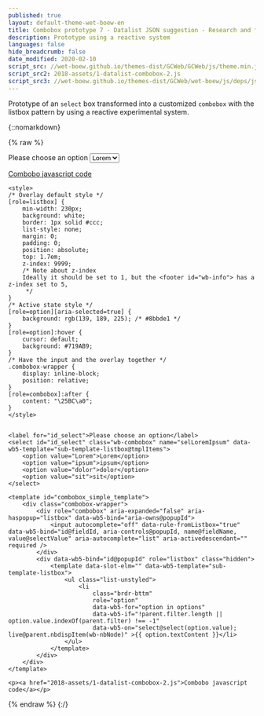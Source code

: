 ```yaml
---
published: true
layout: default-theme-wet-boew-en
title: Combobox prototype 7 - Datalist JSON suggestion - Research and finding
description: Prototype using a reactive system
languages: false
hide_breadcrumb: false
date_modified: 2020-02-10
script_src: //wet-boew.github.io/themes-dist/GCWeb/GCWeb/js/theme.min.js
script_src2: 2018-assets/1-datalist-combobox-2.js
script_src3: //wet-boew.github.io/themes-dist/GCWeb/wet-boew/js/deps/jsonpointer.js
---
```


Prototype of an ```select``` box transformed into a customized ```combobox``` with the listbox pattern by using a reactive experimental system.


{::nomarkdown}

{% raw %}

<div class="wb-prettify all-pre linenums"></div>

<style>
/* Overlay default style */
[role=listbox] {
	min-width: 230px;
	background: white;
	border: 1px solid #ccc;
	list-style: none;
	margin: 0;
	padding: 0;
	position: absolute;
	top: 1.7em;
	z-index: 9999;
	/* Note about z-index
	Ideally it should be set to 1, but the <footer id="wb-info"> has a z-index set to 5,
	 */
}
/* Active state style */
[role=option][aria-selected=true] {
	background: rgb(139, 189, 225); /* #8bbde1 */
}
[role=option]:hover {
	cursor: default;
	background: #719AB9;
}
/* Have the input and the overlay together */
.combobox-wrapper {
    display: inline-block;
    position: relative;
}
[role=combobox]:after {
	content: "\25BC\a0";
}
</style>


<label for="id_select">Please choose an option</label>
<select id="id_select" class="wb-combobox" name="selLoremIpsum" data-wb5-template="sub-template-listbox@tmplItems">
	<option value="Lorem">Lorem</option>
	<option value="ipsum">ipsum</option>
	<option value="dolor">dolor</option>
	<option value="sit">sit</option>
</select>

<template id="combobox_simple_template">
	<div class="combobox-wrapper">
		<div role="combobox" aria-expanded="false" aria-haspopup="listbox" data-wb5-bind="aria-owns@popupId">
			<input autocomplete="off" data-rule-fromListbox="true" data-wb5-bind="id@fieldId, aria-controls@popupId, name@fieldName, value@selectValue" aria-autocomplete="list" aria-activedescendant="" required />
		</div>
		<div data-wb5-bind="id@popupId" role="listbox" class="hidden">
			<template data-slot-elm="" data-wb5-template="sub-template-listbox">
				<ul class="list-unstyled">
					<li
						class="brdr-bttm"
						role="option"
						data-wb5-for="option in options"
						data-wb5-if="!parent.filter.length || option.value.indexOf(parent.filter) !== -1"
						data-wb5-on="select@select(option.value); live@parent.nbdispItem(wb-nbNode)" >{{ option.textContent }}</li>
				</ul>
			</template>
		</div>
	</div>
</template>

<a href="2018-assets/1-datalist-combobox-2.js">Combobo javascript code</a>

<pre><code>&lt;style&gt;
/* Overlay default style */
[role=listbox] {
	min-width: 230px;
	background: white;
	border: 1px solid #ccc;
	list-style: none;
	margin: 0;
	padding: 0;
	position: absolute;
	top: 1.7em;
	z-index: 9999;
	/* Note about z-index
	Ideally it should be set to 1, but the &lt;footer id="wb-info"&gt; has a z-index set to 5,
	 */
}
/* Active state style */
[role=option][aria-selected=true] {
	background: rgb(139, 189, 225); /* #8bbde1 */
}
[role=option]:hover {
	cursor: default;
	background: #719AB9;
}
/* Have the input and the overlay together */
.combobox-wrapper {
    display: inline-block;
    position: relative;
}
[role=combobox]:after {
	content: "\25BC\a0";
}
&lt;/style&gt;


&lt;label for="id_select"&gt;Please choose an option&lt;/label&gt;
&lt;select id="id_select" class="wb-combobox" name="selLoremIpsum" data-wb5-template="sub-template-listbox@tmplItems"&gt;
	&lt;option value="Lorem"&gt;Lorem&lt;/option&gt;
	&lt;option value="ipsum"&gt;ipsum&lt;/option&gt;
	&lt;option value="dolor"&gt;dolor&lt;/option&gt;
	&lt;option value="sit"&gt;sit&lt;/option&gt;
&lt;/select&gt;

&lt;template id="combobox_simple_template"&gt;
	&lt;div class="combobox-wrapper"&gt;
		&lt;div role="combobox" aria-expanded="false" aria-haspopup="listbox" data-wb5-bind="aria-owns@popupId"&gt;
			&lt;input autocomplete="off" data-rule-fromListbox="true" data-wb5-bind="id@fieldId, aria-controls@popupId, name@fieldName, value@selectValue" aria-autocomplete="list" aria-activedescendant="" required /&gt;
		&lt;/div&gt;
		&lt;div data-wb5-bind="id@popupId" role="listbox" class="hidden"&gt;
			&lt;template data-slot-elm="" data-wb5-template="sub-template-listbox"&gt;
				&lt;ul class="list-unstyled"&gt;
					&lt;li
						class="brdr-bttm"
						role="option"
						data-wb5-for="option in options"
						data-wb5-if="!parent.filter.length || option.value.indexOf(parent.filter) !== -1"
						data-wb5-on="select@select(option.value); live@parent.nbdispItem(wb-nbNode)" &gt;{{ option.textContent }}&lt;/li&gt;
				&lt;/ul&gt;
			&lt;/template&gt;
		&lt;/div&gt;
	&lt;/div&gt;
&lt;/template&gt;

&lt;p&gt;&lt;a href="2018-assets/1-datalist-combobox-2.js"&gt;Combobo javascript code&lt;/a&gt;&lt;/p&gt;</code></pre>

{% endraw %}
{:/}
